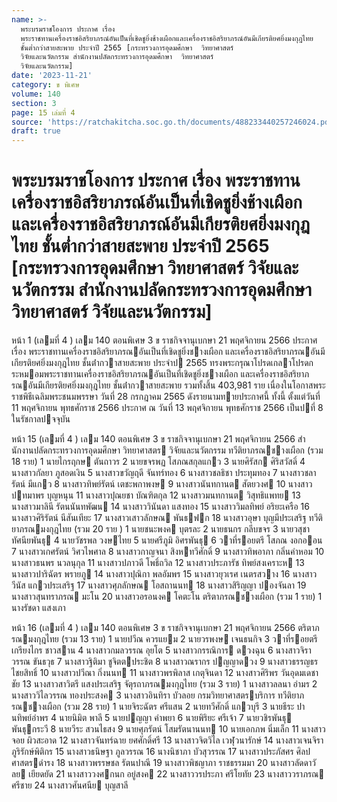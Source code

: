 ```yaml
---
name: >-
  พระบรมราชโองการ ประกาศ เรื่อง
  พระราชทานเครื่องราชอิสริยาภรณ์อันเป็นที่เชิดชูยิ่งช้างเผือกและเครื่องราชอิสริยาภรณ์อันมีเกียรติยศยิ่งมงกุฎไทย
  ชั้นต่ำกว่าสายสะพาย ประจำปี 2565 [กระทรวงการอุดมศึกษา  วิทยาศาสตร์ 
  วิจัยและนวัตกรรม สำนักงานปลัดกระทรวงการอุดมศึกษา  วิทยาศาสตร์ 
  วิจัยและนวัตกรรม]
date: '2023-11-21'
category: ข พิเศษ
volume: 140
section: 3
page: 15 เล่มที่ 4
source: 'https://ratchakitcha.soc.go.th/documents/488233440257246024.pdf'
draft: true
---
```


# พระบรมราชโองการ ประกาศ เรื่อง พระราชทานเครื่องราชอิสริยาภรณ์อันเป็นที่เชิดชูยิ่งช้างเผือกและเครื่องราชอิสริยาภรณ์อันมีเกียรติยศยิ่งมงกุฎไทย ชั้นต่ำกว่าสายสะพาย ประจำปี 2565 [กระทรวงการอุดมศึกษา  วิทยาศาสตร์  วิจัยและนวัตกรรม สำนักงานปลัดกระทรวงการอุดมศึกษา  วิทยาศาสตร์  วิจัยและนวัตกรรม]

หน้า 1 (เลมที่ 4 ) เลม 140 ตอนพิเศษ 3 ข ราชกิจจานุเบกษา 21 พฤศจิกายน 2566 ประกาศ เรื่อง พระราชทานเครื่องราชอิสริยาภรณอันเป็นที่เชิดชูยิ่งชางเผือก และเครื่องราชอิสริยาภรณอันมีเกียรติยศยิ่งมงกุฎไทย ชั้นต่ํากวาสายสะพาย ประจําป 2565 ทรงพระกรุณาโปรดเกลาโปรดกระหมอมพระราชทานเครื่องราชอิสริยาภรณอันเป็นที่เชิดชูยิ่งชางเผือก และเครื่องราชอิสริยาภรณอันมีเกียรติยศยิ่งมงกุฎไทย ชั้นต่ํากวาสายสะพาย รวมทั้งสิ้น 403,981 ราย เนื่องในโอกาสพระราชพิธีเฉลิมพระชนมพรรษา วันที่ 28 กรกฎาคม 2565 ดังรายนามทายประกาศนี้ ทั้งนี้ ตั้งแต่วันที่ 11 พฤศจิกายน พุทธศักราช 2566 ประกาศ ณ วันที่ 13 พฤศจิกายน พุทธศักราช 2566 เป็นปที่ 8 ในรัชกาลปจจุบัน

หน้า 15 (เลมที่ 4 ) เลม 140 ตอนพิเศษ 3 ข ราชกิจจานุเบกษา 21 พฤศจิกายน 2566 สํานักงานปลัดกระทรวงการอุดมศึกษา วิทยาศาสตร วิจัยและนวัตกรรม ทวีติยาภรณชางเผือก (รวม 18 ราย) 1 นายไกรฤกษ ตันถาวร 2 นายขจรพฏ โสภณสกุลแกว 3 นายศิรัสก ศิริสวัสดิ์ 4 นางสาวกัลยา ภูสอดเงิน 5 นางสาวขวัญฤดี จันทร์ทอง 6 นางสาวชลธิชา ประทุมทอง 7 นางสาวชลารัตน์ มีแกว 8 นางสาวทิพย์รัตน์ เตชะพกาพงษ 9 นางสาวนันทกานต สัตยวงศ 10 นางสาวปทมาพร บุญหนุน 11 นางสาวปุณยชา บัณฑิตกุล 12 นางสาวมนทกานต วิสุทธิแพทย 13 นางสาวมาลินี รัตนนันทพัฒน 14 นางสาววินันดา แสงทอง 15 นางสาววิมลทิพย์ อริยะเครือ 16 นางสาวศิริรัตน์ นีสันเทียะ 17 นางสาวเสาวลักษณ พันธฟก 18 นางสาวอุษา บุญมีประเสริฐ ทวีติยาภรณมงกุฎไทย (รวม 20 ราย ) 1 นายชนะพงค บุตรละ 2 นายธนกร กลีบขจร 3 นายวสุชา ทัศนียพันธุ 4 นายวัชรพล วงษไทย 5 นายศรีภูมิ อิศรพันธุ 6 วาที่รอยตรี โสภณ งอกออน 7 นางสาวเกศรัตน์ วิศวไพศาล 8 นางสาวกาญจนา สิงหทวีศักดิ์ 9 นางสาวทิพอาภา กลิ่นคําหอม 10 นางสาวธนพร นวลนุกุล 11 นางสาวปภาวดี โพธิ์ถวิล 12 นางสาวประภารัช ทิพย์สงเคราะห 13 นางสาวปาริฉัตร พรายภู 14 นางสาวปุณิกา พลอัมพร 15 นางสาวยุวเรศ เนตรสวาง 16 นางสาววีนัส แกวประเสริฐ 17 นางสาวศุภลักษณ โอสถานนท 18 นางสาวสิริญญา ปองจันลา 19 นางสาวสุนทราภรณ มะโน 20 นางสาวอรอนงค โคตะโน ตริตาภรณชางเผือก (รวม 1 ราย) 1 นางรัชดา แสงเภา

หน้า 16 (เลมที่ 4 ) เลม 140 ตอนพิเศษ 3 ข ราชกิจจานุเบกษา 21 พฤศจิกายน 2566 ตริตาภรณมงกุฎไทย (รวม 13 ราย) 1 นายปวีณ ควรแยม 2 นายวรพงษ เจนธนกิจ 3 วาที่รอยตรี เกรียงไกร ชาวสาน 4 นางสาวกมลวรรณ อุยโต 5 นางสาวกรรณิการ ดวงฉุน 6 นางสาวจิราวรรณ ขันธวุธ 7 นางสาวฐิติมา ชูจิตตประชิต 8 นางสาวณรากร ปญญาดวง 9 นางสาวธรรญธร ไชยสิทธิ์ 10 นางสาวปวีณา กิ่งนนท 11 นางสาวพรพิลาส เกตุจินดา 12 นางสาวศิริพร วันอุดมเดชาชัย 13 นางสาวสาวิตรี แสงประเสริฐ จัตุรถาภรณมงกุฎไทย (รวม 3 ราย) 1 นางสาวลลนา อํามร 2 นางสาววิไลวรรณ ทองประสงค 3 นางสาวอินทิรา บัวลอย กรมวิทยาศาสตรบริการ ทวีติยาภรณชางเผือก (รวม 28 ราย) 1 นายจิระฉัตร ศรีแสน 2 นายทวีศักดิ์ แกวบุรี 3 นายธีระ ปานทิพย์อําพร 4 นายนิมิต พาลี 5 นายปญญา คําพยา 6 นายพิริยะ ศรีเจ้า 7 นายวชิรพันธุ พันธุกระวี 8 นายวีระ สวนไธสง 9 นายศุภรัตน์ โสมรัตนานนท 10 นายเอกภพ นิ่มเล็ก 11 นางสาวจอย ผิวสะอาด 12 นางสาวจันทร์ฉาย ยศศักดิ์ศรี 13 นางสาวจิตวิไล เวฬุวนารักษ์ 14 นางสาวเจนจิรา ภูริรักษ์พิติกร 15 นางสาวธนิษฐา ภูลวรรณ 16 นางนิชาภา บัวสุวรรณ 17 นางสาวประภัสศร ศิลปศาสตรดํารง 18 นางสาวพรรษชล รัตนปาณี 19 นางสาวพิชญาภา ราชธรรมมา 20 นางสาวลัดดาวัลย เยียดยัด 21 นางสาววงศกนก อยู่สงค 22 นางสาววรประภา ศรีโยทัย 23 นางสาววราภรณ ศรีชาย 24 นางสาวศันศนีย บุญสาลี
